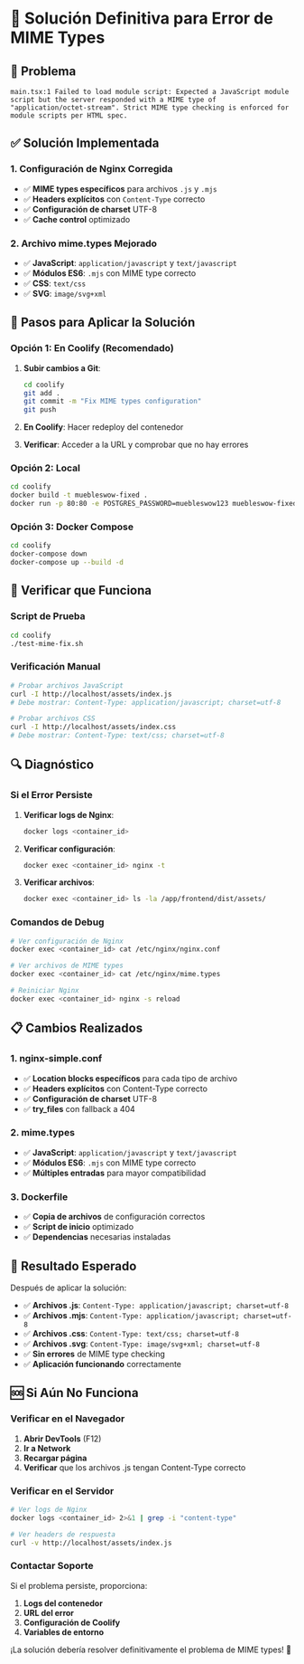 # 🔧 Solución Definitiva para Error de MIME Types

## 🚨 Problema
```
main.tsx:1 Failed to load module script: Expected a JavaScript module script but the server responded with a MIME type of "application/octet-stream". Strict MIME type checking is enforced for module scripts per HTML spec.
```

## ✅ Solución Implementada

### 1. Configuración de Nginx Corregida
- ✅ **MIME types específicos** para archivos `.js` y `.mjs`
- ✅ **Headers explícitos** con `Content-Type` correcto
- ✅ **Configuración de charset** UTF-8
- ✅ **Cache control** optimizado

### 2. Archivo mime.types Mejorado
- ✅ **JavaScript**: `application/javascript` y `text/javascript`
- ✅ **Módulos ES6**: `.mjs` con MIME type correcto
- ✅ **CSS**: `text/css`
- ✅ **SVG**: `image/svg+xml`

## 🚀 Pasos para Aplicar la Solución

### Opción 1: En Coolify (Recomendado)
1. **Subir cambios a Git**:
   ```bash
   cd coolify
   git add .
   git commit -m "Fix MIME types configuration"
   git push
   ```

2. **En Coolify**: Hacer redeploy del contenedor

3. **Verificar**: Acceder a la URL y comprobar que no hay errores

### Opción 2: Local
```bash
cd coolify
docker build -t muebleswow-fixed .
docker run -p 80:80 -e POSTGRES_PASSWORD=muebleswow123 muebleswow-fixed
```

### Opción 3: Docker Compose
```bash
cd coolify
docker-compose down
docker-compose up --build -d
```

## 🧪 Verificar que Funciona

### Script de Prueba
```bash
cd coolify
./test-mime-fix.sh
```

### Verificación Manual
```bash
# Probar archivos JavaScript
curl -I http://localhost/assets/index.js
# Debe mostrar: Content-Type: application/javascript; charset=utf-8

# Probar archivos CSS
curl -I http://localhost/assets/index.css
# Debe mostrar: Content-Type: text/css; charset=utf-8
```

## 🔍 Diagnóstico

### Si el Error Persiste
1. **Verificar logs de Nginx**:
   ```bash
   docker logs <container_id>
   ```

2. **Verificar configuración**:
   ```bash
   docker exec <container_id> nginx -t
   ```

3. **Verificar archivos**:
   ```bash
   docker exec <container_id> ls -la /app/frontend/dist/assets/
   ```

### Comandos de Debug
```bash
# Ver configuración de Nginx
docker exec <container_id> cat /etc/nginx/nginx.conf

# Ver archivos de MIME types
docker exec <container_id> cat /etc/nginx/mime.types

# Reiniciar Nginx
docker exec <container_id> nginx -s reload
```

## 📋 Cambios Realizados

### 1. nginx-simple.conf
- ✅ **Location blocks específicos** para cada tipo de archivo
- ✅ **Headers explícitos** con Content-Type correcto
- ✅ **Configuración de charset** UTF-8
- ✅ **try_files** con fallback a 404

### 2. mime.types
- ✅ **JavaScript**: `application/javascript` y `text/javascript`
- ✅ **Módulos ES6**: `.mjs` con MIME type correcto
- ✅ **Múltiples entradas** para mayor compatibilidad

### 3. Dockerfile
- ✅ **Copia de archivos** de configuración correctos
- ✅ **Script de inicio** optimizado
- ✅ **Dependencias** necesarias instaladas

## 🎯 Resultado Esperado

Después de aplicar la solución:
- ✅ **Archivos .js**: `Content-Type: application/javascript; charset=utf-8`
- ✅ **Archivos .mjs**: `Content-Type: application/javascript; charset=utf-8`
- ✅ **Archivos .css**: `Content-Type: text/css; charset=utf-8`
- ✅ **Archivos .svg**: `Content-Type: image/svg+xml; charset=utf-8`
- ✅ **Sin errores** de MIME type checking
- ✅ **Aplicación funcionando** correctamente

## 🆘 Si Aún No Funciona

### Verificar en el Navegador
1. **Abrir DevTools** (F12)
2. **Ir a Network**
3. **Recargar página**
4. **Verificar** que los archivos .js tengan Content-Type correcto

### Verificar en el Servidor
```bash
# Ver logs de Nginx
docker logs <container_id> 2>&1 | grep -i "content-type"

# Ver headers de respuesta
curl -v http://localhost/assets/index.js
```

### Contactar Soporte
Si el problema persiste, proporciona:
1. **Logs del contenedor**
2. **URL del error**
3. **Configuración de Coolify**
4. **Variables de entorno**

¡La solución debería resolver definitivamente el problema de MIME types! 🎉
